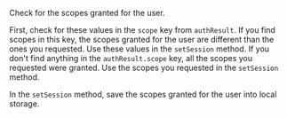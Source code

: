 Check for the scopes granted for the user. 

First, check for these values in the `scope` key from `authResult`.
If you find scopes in this key, the scopes granted for the user are different than the ones you requested. Use these values in the `setSession` method.
If you don't find anything in the `authResult.scope` key, all the scopes you requested were granted. Use the scopes you requested in the `setSession` method. 

In the `setSession` method, save the scopes granted for the user into local storage. 